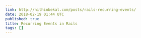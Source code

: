 ```yaml
---
link: http://nithinbekal.com/posts/rails-recurring-events/
date: 2018-02-19 01:44 UTC
published: true
title: Recurring Events in Rails
tags: []
---
```



